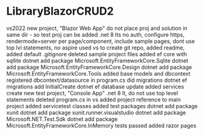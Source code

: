 # LibraryBlazorCRUD2


vs2022
new project, "Blazor Web App"
do not place proj and solution in same dir - so test proj can be added
.net 8 lts
no auth, configure https, rendermode=server per page/component, include sample pages, dont use top lvl statements, no aspire
used vs to create git repo, added readme, added default .gitignore
deleted sample project files
added ef core with sqllite
	dotnet add package Microsoft.EntityFrameworkCore.Sqlite
	dotnet add package Microsoft.EntityFrameworkCore.Design
	dotnet add package Microsoft.EntityFrameworkCore.Tools
added base models and dbcontext
registered dbcontext/datasource in program.cs
did migrations
	dotnet ef migrations add InitialCreate
	dotnet ef database update
added services
create new test project, "Console App"
.net 8 lt, do not use top level statements
deleted program.cs
in vs added project reference to main project
added servicetest classes
added test packages
	dotnet add package xunit
	dotnet add package xunit.runner.visualstudio
	dotnet add package Microsoft.NET.Test.Sdk
	dotnet add package Microsoft.EntityFrameworkCore.InMemory
tests passed
added razor pages